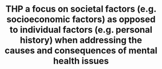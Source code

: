 ---
title: "THP a focus on societal factors (e.g. socioeconomic factors) as opposed to individual factors (e.g. personal history) when addressing the causes and consequences of mental health issues"
infoslide: ""
round: "Octos"
weight: 11
videos: ['Nxky2HhvZoA', 'hB4cjwl__D0', 'UQECOQ2gfno', '9z_COC65sEo']
tags: []
layout: "motion"
categories: ["motions"]
---